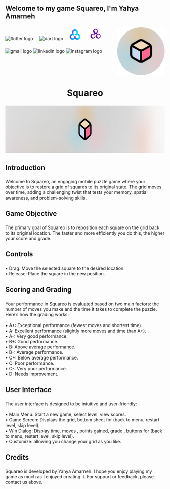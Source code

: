 <h2 align="left">Welcome to my game Squareo, I'm Yahya Amarneh</h2>

###

<img align="right" height="150" src="assets/icon/squareo_bg.png"  />

###

<div align="left">
  <img src="https://cdn.jsdelivr.net/gh/devicons/devicon/icons/flutter/flutter-original.svg" height="30" alt="flutter logo"  />
  <img width="12" />
  <img src="https://cdn.jsdelivr.net/gh/devicons/devicon/icons/dart/dart-original.svg" height="30" alt="dart logo"  />
  <img width="12" />
  <img src="assets/icon/hive.png" height="35" alt="hive logo"  />
  <img width="12" />
  <img src="assets/icon/getx.png" height="40" alt="getX logo"  />
</div>

###

<div align="left">
  <img src="https://img.shields.io/static/v1?message=Gmail&logo=gmail&label=&color=D14836&logoColor=white&labelColor=&style=for-the-badge" height="35" alt="gmail logo"  />
  <img src="https://img.shields.io/static/v1?message=LinkedIn&logo=linkedin&label=&color=0077B5&logoColor=white&labelColor=&style=for-the-badge" height="35" alt="linkedin logo"  />
  <img src="https://img.shields.io/static/v1?message=Instagram&logo=instagram&label=&color=E4405F&logoColor=white&labelColor=&style=for-the-badge" height="35" alt="instagram logo"  />
</div>

###

<br clear="both">

<h1 align="center">Squareo</h1>

###

<div align="center">
  <img height="150" src="assets/icon/squareo_profile_2.png"  />
</div>

###

<h2 align="left">Introduction</h2>

###

<p align="left">Welcome to Squareo, an engaging mobile puzzle game where your objective is to restore a grid of squares to its original state. The grid moves over time, adding a challenging twist that tests your memory, spatial awareness, and problem-solving skills.</p>

###

<h2 align="left">Game Objective</h2>

###

<p align="left">The primary goal of Squareo is to reposition each square on the grid back to its original location. The faster and more efficiently you do this, the higher your score and grade.</p>

###

<h2 align="left">Controls</h2>

###

<p align="left">• Drag: Move the selected square to the desired location.<br>• Release: Place the square in the new position.</p>

###

<h2 align="left">Scoring and Grading</h2>

###

<p align="left">Your performance in Squareo is evaluated based on two main factors: the number of moves you make and the time it takes to complete the puzzle. Here’s how the grading works:<br><br>• A+: Exceptional performance (fewest moves and shortest time).<br>• A: Excellent performance (slightly more moves and time than A+).<br>• A-: Very good performance.<br>• B+: Good performance.<br>• B: Above average performance.<br>• B-: Average performance.<br>• C+: Below average performance.<br>• C: Poor performance.<br>• C-: Very poor performance. <br>• D: Needs improvement.</p>

###

<h2 align="left">User Interface</h2>

###

<p align="left">The user interface is designed to be intuitive and user-friendly:<br><br>• Main Menu: Start a new game, select level,  view scores.<br>• Game Screen: Displays the grid, bottom sheet for (back to menu, restart level, skip level).<br>• Win Dialog: Display time, moves , points gained, grade , buttons for (back to menu, restart level, skip level).<br>• Customize: allowing you change your grid as you like.</p>

###

<h2 align="left">Credits</h2>

###

<p align="left">Squareo is developed by Yahya Amarneh. I hope you enjoy playing my game as much as I enjoyed creating it. For support or feedback, please contact us above.</p>

###
